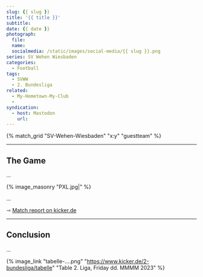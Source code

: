 ```yaml
---
slug: {{ slug }}
title: '{{ title }}'
subtitle: 
date: {{ date }}
photograph: 
  file: 
  name: 
  socialmedia: /static/images/social-media/{{ slug }}.png
series: SV Wehen Wiesbaden
categories:
  - Football
tags:
  - SVWW
  - 2. Bundesliga
related:
  - My-Hometown-My-Club
  - 
syndication:
  - host: Mastodon
    url: 
---
```


{% match_grid "SV-Wehen-Wiesbaden" "x:y" "guestteam" %}

<!-- more -->

---

## The Game

...

{% image_masonry
  "PXL.jpg|"
%}

...

&#x21FE;&nbsp;[Match report on kicker.de](https://www.kicker.de/.../spielbericht)

---

## Conclusion

...

{% image_link "tabelle-....png" "https://www.kicker.de/2-bundesliga/tabelle" "Table 2. Liga, Friday dd. MMMM 2023" %}
